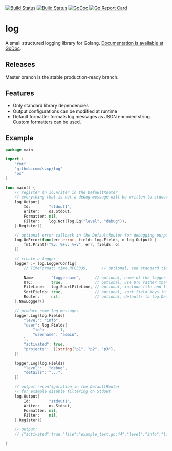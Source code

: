 
[![Build Status](https://travis-ci.org/szxp/log.svg?branch=master)](https://travis-ci.org/szxp/log)
[![Build Status](https://ci.appveyor.com/api/projects/status/github/szxp/log?branch=master&svg=true)](https://ci.appveyor.com/project/szxp/log)
[![GoDoc](https://godoc.org/github.com/szxp/log?status.svg)](https://godoc.org/github.com/szxp/log)
[![Go Report Card](https://goreportcard.com/badge/github.com/szxp/log)](https://goreportcard.com/report/github.com/szxp/log)

# log
A small structured logging library for Golang.
[Documentation is available at GoDoc](https://godoc.org/github.com/szxp/log).

## Releases
Master branch is the stable production-ready branch. 

## Features
* Only standard library dependencies
* Output configurations can be modified at runtime
* Default formatter formats log messages as JSON encoded string. Custom formatters can be used. 

## Example
```go
package main

import (
	"fmt"
	"github.com/szxp/log"
	"os"
)

func main() {
	// register an io.Writer in the DefaultRouter
	// everything that is not a debug message will be written to stdout
	log.Output{
		Id:        "stdout1",
		Writer:    os.Stdout,
		Formatter: nil,
		Filter:    log.Not(log.Eq("level", "debug")),
	}.Register()

	// optional error callback in the DefaultRouter for debugging purposes
	log.OnError(func(err error, fields log.Fields, o log.Output) {
		fmt.Printf("%v: %+v: %+v", err, fields, o)
	})

	// create a logger
	logger := log.LoggerConfig{
		// TimeFormat: time.RFC3339,      // optional, see standard time package for custom formats

		Name:       "loggername",      // optional, name of the logger
		UTC:        true,              // optional, use UTC rather than local time zone
		FileLine:   log.ShortFileLine, // optional, include file and line number
		SortFields: true,              // optional, sort field keys in increasing order
		Router:     nil,               // optional, defaults to log.DefaultRouter
	}.NewLogger()

	// produce some log messages
	logger.Log(log.Fields{
		"level": "info",
		"user": log.Fields{
			"id":       1,
			"username": "admin",
		},
		"activated": true,
		"projects":  []string{"p1", "p2", "p3"},
	})

	logger.Log(log.Fields{
		"level":   "debug",
		"details": "...",
	})

	// output reconfiguration in the DefaultRouter
	// for example disable filtering on Stdout
	log.Output{
		Id:        "stdout1",
		Writer:    os.Stdout,
		Formatter: nil,
		Filter:    nil,
	}.Register()

	// Output:
	// {"activated":true,"file":"example_test.go:44","level":"info","logger":"loggername","projects":["p1","p2","p3"],"user":{"id":1,"username":"admin"}}

}
```

